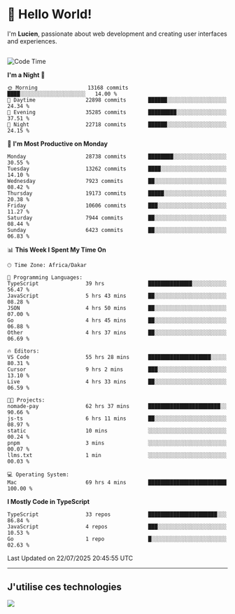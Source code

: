 # 👋 Hello World!

I'm **Lucien**, passionate about web development and creating user interfaces and experiences.

##

<!--START_SECTION:waka-->
![Code Time](http://img.shields.io/badge/Code%20Time-3%2C473%20hrs%2011%20mins-blue)

**I'm a Night 🦉** 

```text
🌞 Morning                13168 commits       ████░░░░░░░░░░░░░░░░░░░░░   14.00 % 
🌆 Daytime                22898 commits       ██████░░░░░░░░░░░░░░░░░░░   24.34 % 
🌃 Evening                35285 commits       █████████░░░░░░░░░░░░░░░░   37.51 % 
🌙 Night                  22718 commits       ██████░░░░░░░░░░░░░░░░░░░   24.15 % 
```
📅 **I'm Most Productive on Monday** 

```text
Monday                   28738 commits       ████████░░░░░░░░░░░░░░░░░   30.55 % 
Tuesday                  13262 commits       ████░░░░░░░░░░░░░░░░░░░░░   14.10 % 
Wednesday                7923 commits        ██░░░░░░░░░░░░░░░░░░░░░░░   08.42 % 
Thursday                 19173 commits       █████░░░░░░░░░░░░░░░░░░░░   20.38 % 
Friday                   10606 commits       ███░░░░░░░░░░░░░░░░░░░░░░   11.27 % 
Saturday                 7944 commits        ██░░░░░░░░░░░░░░░░░░░░░░░   08.44 % 
Sunday                   6423 commits        ██░░░░░░░░░░░░░░░░░░░░░░░   06.83 % 
```


📊 **This Week I Spent My Time On** 

```text
🕑︎ Time Zone: Africa/Dakar

💬 Programming Languages: 
TypeScript               39 hrs              ██████████████░░░░░░░░░░░   56.47 % 
JavaScript               5 hrs 43 mins       ██░░░░░░░░░░░░░░░░░░░░░░░   08.28 % 
JSON                     4 hrs 50 mins       ██░░░░░░░░░░░░░░░░░░░░░░░   07.00 % 
Go                       4 hrs 45 mins       ██░░░░░░░░░░░░░░░░░░░░░░░   06.88 % 
Other                    4 hrs 37 mins       ██░░░░░░░░░░░░░░░░░░░░░░░   06.69 % 

🔥 Editors: 
VS Code                  55 hrs 28 mins      ████████████████████░░░░░   80.31 % 
Cursor                   9 hrs 2 mins        ███░░░░░░░░░░░░░░░░░░░░░░   13.10 % 
Live                     4 hrs 33 mins       ██░░░░░░░░░░░░░░░░░░░░░░░   06.59 % 

🐱‍💻 Projects: 
nomade-pay               62 hrs 37 mins      ███████████████████████░░   90.66 % 
js-ts                    6 hrs 11 mins       ██░░░░░░░░░░░░░░░░░░░░░░░   08.97 % 
static                   10 mins             ░░░░░░░░░░░░░░░░░░░░░░░░░   00.24 % 
pnpm                     3 mins              ░░░░░░░░░░░░░░░░░░░░░░░░░   00.07 % 
llms.txt                 1 min               ░░░░░░░░░░░░░░░░░░░░░░░░░   00.03 % 

💻 Operating System: 
Mac                      69 hrs 4 mins       █████████████████████████   100.00 % 
```

**I Mostly Code in TypeScript** 

```text
TypeScript               33 repos            ██████████████████████░░░   86.84 % 
JavaScript               4 repos             ███░░░░░░░░░░░░░░░░░░░░░░   10.53 % 
Go                       1 repo              █░░░░░░░░░░░░░░░░░░░░░░░░   02.63 % 
```




 Last Updated on 22/07/2025 20:45:55 UTC
<!--END_SECTION:waka-->
---

## J'utilise ces technologies

<p align="left">
  <a href="https://skillicons.dev">
    <img src="https://skillicons.dev/icons?i=ts,js,go,ruby,css,scss,tailwind,react,vite,nextjs,docker,figma,ableton" />
  </a>
</p>

